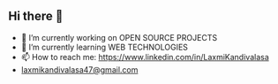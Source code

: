 ## Hi there 👋
- 🔭 I’m currently working on OPEN SOURCE PROJECTS
- 🌱 I’m currently learning WEB TECHNOLOGIES
- 📫 How to reach me:  https://www.linkedin.com/in/LaxmiKandivalasa
- laxmikandivalasa47@gmail.com


